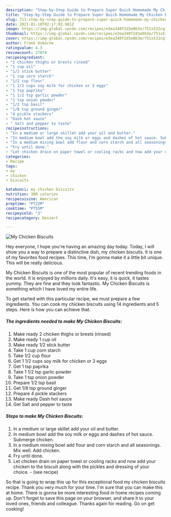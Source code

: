 ```yaml
---
description: "Step-by-Step Guide to Prepare Super Quick Homemade My Chicken Biscuits"
title: "Step-by-Step Guide to Prepare Super Quick Homemade My Chicken Biscuits"
slug: 713-step-by-step-guide-to-prepare-super-quick-homemade-my-chicken-biscuits
date: 2021-01-10T02:17:03.981Z
image: https://img-global.cpcdn.com/recipes/e3ea340f2d3e863e/751x532cq70/my-chicken-biscuits-recipe-main-photo.jpg
thumbnail: https://img-global.cpcdn.com/recipes/e3ea340f2d3e863e/751x532cq70/my-chicken-biscuits-recipe-main-photo.jpg
cover: https://img-global.cpcdn.com/recipes/e3ea340f2d3e863e/751x532cq70/my-chicken-biscuits-recipe-main-photo.jpg
author: Frank Osborne
ratingvalue: 4.3
reviewcount: 27874
recipeingredient:
- "2 chicken thighs or brests rinsed"
- "1 cup oil"
- "1/2 stick butter"
- "1 cup corn starch"
- "1/2 cup flour"
- "1 1/2 cups soy milk for chicken or 3 eggs"
- "1 tsp paprika"
- "1 1/2 tsp garlic powder"
- "1 tsp onion powder"
- "1/2 tsp basil"
- "1/8 tsp ground ginger"
- "4 pickle stackers"
- "Dash hot sauce"
- " Salt and pepper to taste"
recipeinstructions:
- "In a medium or large skillet add your oil and butter."
- "In medium bowl add the soy milk or eggs and dashes of hot sauce. Submerge chicken."
- "In a medium mixing bowl add flour and corn starch and all seasonings. Mix well. Add chicken."
- "Fry until done."
- "Let chicken drain on paper towel or cooling racks and now add your chicken to the biscuit along with the pickles and dressing of your choice.           (see recipe)"
categories:
- Recipe
tags:
- my
- chicken
- biscuits

katakunci: my chicken biscuits 
nutrition: 300 calories
recipecuisine: American
preptime: "PT22M"
cooktime: "PT55M"
recipeyield: "3"
recipecategory: Dessert

---
```



![My Chicken Biscuits](https://img-global.cpcdn.com/recipes/e3ea340f2d3e863e/751x532cq70/my-chicken-biscuits-recipe-main-photo.jpg)

Hey everyone, I hope you're having an amazing day today. Today, I will show you a way to prepare a distinctive dish, my chicken biscuits. It is one of my favorites food recipes. This time, I'm gonna make it a little bit unique. This will be really delicious.



My Chicken Biscuits is one of the most popular of recent trending foods in the world. It is enjoyed by millions daily. It's easy, it is quick, it tastes yummy. They are fine and they look fantastic. My Chicken Biscuits is something which I have loved my entire life.


To get started with this particular recipe, we must prepare a few ingredients. You can cook my chicken biscuits using 14 ingredients and 5 steps. Here is how you can achieve that.

<!--inarticleads1-->

##### The ingredients needed to make My Chicken Biscuits:

1. Make ready 2 chicken thighs or brests (rinsed)
1. Make ready 1 cup oil
1. Make ready 1/2 stick butter
1. Take 1 cup corn starch
1. Take 1/2 cup flour
1. Get 1 1/2 cups soy milk for chicken or 3 eggs
1. Get 1 tsp paprika
1. Take 1 1/2 tsp garlic powder
1. Take 1 tsp onion powder
1. Prepare 1/2 tsp basil
1. Get 1/8 tsp ground ginger
1. Prepare 4 pickle stackers
1. Make ready Dash hot sauce
1. Get  Salt and pepper to taste




<!--inarticleads2-->

##### Steps to make My Chicken Biscuits:

1. In a medium or large skillet add your oil and butter.
1. In medium bowl add the soy milk or eggs and dashes of hot sauce. Submerge chicken.
1. In a medium mixing bowl add flour and corn starch and all seasonings. Mix well. Add chicken.
1. Fry until done.
1. Let chicken drain on paper towel or cooling racks and now add your chicken to the biscuit along with the pickles and dressing of your choice. -           (see recipe)




So that is going to wrap this up for this exceptional food my chicken biscuits recipe. Thank you very much for your time. I'm sure that you can make this at home. There is gonna be more interesting food in home recipes coming up. Don't forget to save this page on your browser, and share it to your loved ones, friends and colleague. Thanks again for reading. Go on get cooking!
